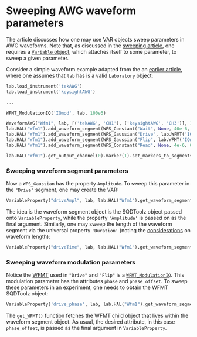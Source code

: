 # Sweeping AWG waveform parameters

The article discusses how one may use VAR objects sweep parameters in AWG waveforms. Note that, as discussed in the [sweeping article](Exp_Sweep.md), one requires a [`Variable` object](Var_Defns.md), which attaches itself to some parameter, to sweep a given parameter.

Consider a simple waveform example adapted from the an [earlier article](AWG_Pulse_Building.md), where one assumes that `lab` has is a valid `Laboratory` object:

```python
lab.load_instrument('tekAWG')
lab.load_instrument('keysightAWG')

...

WFMT_ModulationIQ('IQmod', lab, 100e6)

WaveformAWG("Wfm1", lab, [('tekAWG', 'CH1'), ('keysightAWG', 'CH3')], 1e9)
lab.HAL("Wfm1").add_waveform_segment(WFS_Constant("Wait", None, 40e-6, 0.0))
lab.HAL("Wfm1").add_waveform_segment(WFS_Gaussian("Drive", lab.WFMT('IQmod').apply(), 20e-9, 0.1))
lab.HAL("Wfm1").add_waveform_segment(WFS_Gaussian("Flip", lab.WFMT('IQmod').apply(phase=np.pi), 20e-9, 0.1))
lab.HAL("Wfm1").add_waveform_segment(WFS_Constant("Read", None, 4e-6, 0.0))

lab.HAL("Wfm1").get_output_channel(0).marker(1).set_markers_to_segments(["Read"])
```

### Sweeping waveform segment parameters

Now a `WFS_Gaussian` has the property `Amplitude`. To sweep this parameter in the `"Drive"` segment, one may create the VAR:

```python
VariableProperty("driveAmpl", lab, lab.HAL("Wfm1").get_waveform_segment("Drive"), 'Amplitude')
```

The idea is the waveform segment object is the SQDToolz object passed onto `VariableProperty`, while the property `'Amplitude'` is passed on as the final argument. Similarly, one may sweep the length of the waveform segment via the universal property `'Duration'` (noting the [considerations](AWG_Pulse_Building.md#flexible-time-segments-in-waveforms-of-fixed-time-length) on waveform length):

```python
VariableProperty("driveTime", lab, lab.HAL("Wfm1").get_waveform_segment("Drive"), 'Duration')
```

### Sweeping waveform modulation parameters

Notice the [WFMT](AWG_WFMTs.md) used in `"Drive"` and `"Flip"` is a [`WFMT_ModulationIQ`](AWG_WFMTs.md#modulationiq). This modulation parameter has the attributes `phase` and `phase_offset`. To sweep these parameters in an experiment, one needs to obtain the WFMT SQDToolz object:

```python
VariableProperty('drive_phase', lab, lab.HAL("Wfm1").get_waveform_segment('Flip').get_WFMT(), 'phase_offset')
```

The `get_WFMT()` function fetches the WFMT child object that lives within the waveform segment object. As usual, the desired attribute, in this case `phase_offset`, is passed as the final argument in `VariableProperty`.


